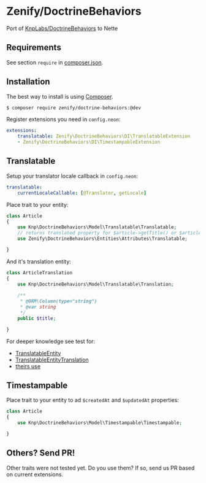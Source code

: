 # Zenify/DoctrineBehaviors

Port of [KnpLabs/DoctrineBehaviors](https://github.com/KnpLabs/DoctrineBehaviors) to Nette


## Requirements

See section `require` in [composer.json](composer.json).


## Installation

The best way to install is using [Composer](http://getcomposer.org/).

```sh
$ composer require zenify/doctrine-behaviors:@dev
```

Register extensions you need in `config.neon`:

```yaml
extensions:
	translatable: Zenify\DoctrineBehaviors\DI\TranslatableExtension
	- Zenify\DoctrineBehaviors\DI\TimestampableExtension
```


## Translatable

Setup your translator locale callback in `config.neon`:

```yaml
translatable:
	currentLocaleCallable: [@Translator, getLocale]
```

Place trait to your entity: 

```php
class Article 
{
	use Knp\DoctrineBehaviors\Model\Translatable\Translatable;
	// returns translated property for $article->getTitle() or $article->title
	use Zenify\DoctrineBehaviors\Entities\Attributes\Translatable; 	

}
```

And it's translation entity:

```php
class ArticleTranslation
{
	use Knp\DoctrineBehaviors\Model\Translatable\Translation;
	
	/** 
	 * @ORM\Column(type="string")
	 * @var string 
	 */
	public $title;

}
```

For deeper knowledge see test for:

- [TranslatableEntity](https://github.com/KnpLabs/DoctrineBehaviors/blob/master/tests/fixtures/BehaviorFixtures/ORM/TranslatableEntity.php)
- [TranslatableEntityTranslation](https://github.com/KnpLabs/DoctrineBehaviors/blob/master/tests/fixtures/BehaviorFixtures/ORM/TranslatableEntityTranslation.php)
- [theirs use](https://github.com/KnpLabs/DoctrineBehaviors/blob/master/tests/Knp/DoctrineBehaviors/ORM/TranslatableTest.php)


## Timestampable

Place trait to your entity to ad `$createdAt` and `$updatedAt` properties:

```php
class Article 
{
	use Knp\DoctrineBehaviors\Model\Timestampable\Timestampable;

}
```


## Others? Send PR!

Other traits were not tested yet. Do you use them? If so, send us PR based on current extensions.

